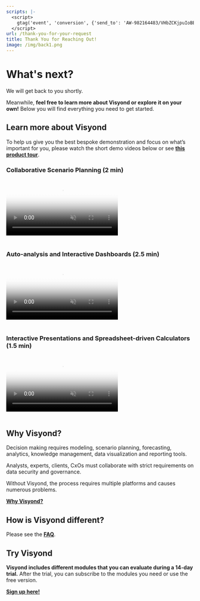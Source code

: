 ```yaml
---
scripts: |-
  <script>
    gtag('event', 'conversion', {'send_to': 'AW-982164483/VHbZCKjpuIoBEIPIqtQD'});
  </script>
url: /thank-you-for-your-request
title: Thank You for Reaching Out!
image: /img/back1.png
---
```

# What's next?

We will get back to you shortly.

Meanwhile, **feel free to learn more about Visyond or explore it on your own!** Below you will find everything you need to get started.

## Learn more about Visyond

To help us give you the best bespoke demonstration and focus on what’s important for you, please watch the short demo videos below or see [**this product tour**](https://help.visyond.com/articles/new-to-visyond-a-visual-overview/).

### Collaborative Scenario Planning (2 min)

<video poster="/video/Visyond Scenario Analysis Onboarding Video.jpg" controls="" controlslist="nodownload noremoteplayback" muted="" loop="" playsinline="">
			  <source src="/video/Visyond Scenario Analysis Onboarding Video.mp4" type="video/mp4; codecs=&quot;avc1.4D401E, mp4a.40.2&quot;">
</video>
<br><br>

### Auto-analysis and Interactive Dashboards (2.5 min)

<video poster="/video/Visyond Auto-Analysis Onboarding Video.jpg" controls="" controlslist="nodownload noremoteplayback" muted="" loop="" playsinline="">
			  <source src="/video/Visyond Auto-Analysis Onboarding Video.mp4" type="video/mp4; codecs=&quot;avc1.4D401E, mp4a.40.2&quot;">
</video>
<br><br>

### Interactive Presentations and Spreadsheet-driven Calculators (1.5 min)

<video poster="/video/Visyond Interactive Presentations Onboarding Video.jpg" controls="" controlslist="nodownload noremoteplayback" muted="" loop="" playsinline="">
			  <source src="/video/Visyond Interactive Presentations Onboarding Video.mp4" type="video/mp4; codecs=&quot;avc1.4D401E, mp4a.40.2&quot;">
</video>
<br><br>

## Why Visyond?

Decision making requires modeling, scenario planning, forecasting, analytics, knowledge management, data visualization and reporting tools.

Analysts, experts, clients, CxOs must collaborate with strict requirements on data security and governance.

Without Visyond, the process requires multiple platforms and causes numerous problems.

[**Why Visyond?**](https://visyond.com/why-visyond/)

## How is Visyond different?

Please see the [**FAQ**](https://visyond.com/faq/).

## Try Visyond

**Visyond includes different modules that you can evaluate during a 14-day trial.** After the trial, you can subscribe to the modules you need or use the free version.

[**Sign up here!**](https://visyond.com/accounts/signup/)
